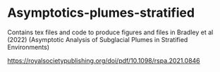 # Asymptotics-plumes-stratified
Contains tex files and code to produce figures and files in Bradley et al (2022) (Asymptotic Analysis of Subglacial Plumes in Stratified Environments)

https://royalsocietypublishing.org/doi/pdf/10.1098/rspa.2021.0846


